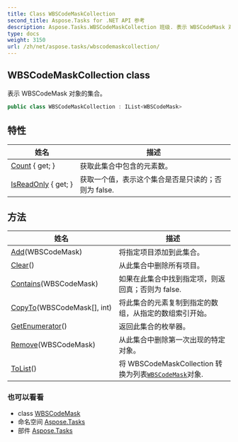 ```yaml
---
title: Class WBSCodeMaskCollection
second_title: Aspose.Tasks for .NET API 参考
description: Aspose.Tasks.WBSCodeMaskCollection 班级. 表示 WBSCodeMask 对象的集合
type: docs
weight: 3150
url: /zh/net/aspose.tasks/wbscodemaskcollection/
---
```

## WBSCodeMaskCollection class

表示 WBSCodeMask 对象的集合。

```csharp
public class WBSCodeMaskCollection : IList<WBSCodeMask>
```

## 特性

| 姓名 | 描述 |
| --- | --- |
| [Count](../../aspose.tasks/wbscodemaskcollection/count/) { get; } | 获取此集合中包含的元素数。 |
| [IsReadOnly](../../aspose.tasks/wbscodemaskcollection/isreadonly/) { get; } | 获取一个值，表示这个集合是否是只读的；否则为 false. |

## 方法

| 姓名 | 描述 |
| --- | --- |
| [Add](../../aspose.tasks/wbscodemaskcollection/add/)(WBSCodeMask) | 将指定项目添加到此集合。 |
| [Clear](../../aspose.tasks/wbscodemaskcollection/clear/)() | 从此集合中删除所有项目。 |
| [Contains](../../aspose.tasks/wbscodemaskcollection/contains/)(WBSCodeMask) | 如果在此集合中找到指定项，则返回真；否则为 false. |
| [CopyTo](../../aspose.tasks/wbscodemaskcollection/copyto/)(WBSCodeMask[], int) | 将此集合的元素复制到指定的数组，从指定的数组索引开始。 |
| [GetEnumerator](../../aspose.tasks/wbscodemaskcollection/getenumerator/)() | 返回此集合的枚举器。 |
| [Remove](../../aspose.tasks/wbscodemaskcollection/remove/)(WBSCodeMask) | 从此集合中删除第一次出现的特定对象。 |
| [ToList](../../aspose.tasks/wbscodemaskcollection/tolist/)() | 将 WBSCodeMaskCollection 转换为列表[`WBSCodeMask`](../wbscodemask/)对象. |

### 也可以看看

* class [WBSCodeMask](../wbscodemask/)
* 命名空间 [Aspose.Tasks](../../aspose.tasks/)
* 部件 [Aspose.Tasks](../../)


